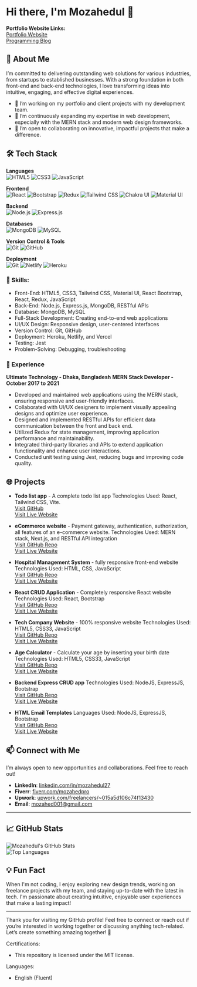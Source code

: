 # Hi there, I'm Mozahedul 👋
**Portfolio Website Links:** <br>
    [Portfolio Website](https://portfolio-mozahedul.vercel.app/)<br>
    [Programming Blog](https://procodelearn.blogspot.com/)<br>

## 🚀 About Me
I’m committed to delivering outstanding web solutions for various industries, from startups to established businesses. With a strong foundation in both front-end and back-end technologies, I love transforming ideas into intuitive, engaging, and effective digital experiences.
- 🔭 I’m working on my portfolio and client projects with my development team.
- 🌱 I’m continuously expanding my expertise in web development, especially with the MERN stack and modern web design frameworks.
- 👯 I’m open to collaborating on innovative, impactful projects that make a difference.

## 🛠 Tech Stack

**Languages**  
![HTML5](https://img.shields.io/badge/-HTML5-E34F26?logo=html5&logoColor=fff) ![CSS3](https://img.shields.io/badge/-CSS3-1572B6?logo=css3&logoColor=fff) ![JavaScript](https://img.shields.io/badge/-JavaScript-F7DF1E?logo=javascript&logoColor=333)

**Frontend**  
![React](https://img.shields.io/badge/-React-61DAFB?logo=react&logoColor=333) ![Bootstrap](https://img.shields.io/badge/-Bootstrap-563D7C?logo=bootstrap&logoColor=fff) ![Redux](https://img.shields.io/badge/-Redux-000000?logo=redux&logoColor=fff) ![Tailwind CSS](https://img.shields.io/badge/-Tailwind_CSS-38B2AC?logo=tailwind-css&logoColor=fff) ![Chakra UI](https://img.shields.io/badge/-Chakra_UI-319795?logo=chakra-ui&logoColor=fff) ![Material UI](https://img.shields.io/badge/-Material_UI-0081CB?logo=material-ui&logoColor=fff)

**Backend**  
![Node.js](https://img.shields.io/badge/-Node.js-339933?logo=node.js&logoColor=fff) ![Express.js](https://img.shields.io/badge/-Express.js-000000?logo=express&logoColor=fff)

**Databases**  
![MongoDB](https://img.shields.io/badge/-MongoDB-47A248?logo=mongodb&logoColor=fff) ![MySQL](https://img.shields.io/badge/-MySQL-4479A1?logo=mysql&logoColor=fff)

**Version Control & Tools**  
![Git](https://img.shields.io/badge/-Git-F05032?logo=git&logoColor=fff) ![GitHub](https://img.shields.io/badge/-GitHub-181717?logo=github&logoColor=fff)

**Deployment**  
![Git](https://img.shields.io/badge/-Vercel-F05032?logo=vercel&logoColor=fff) ![Netlify](https://img.shields.io/badge/-Netlify-4479A1?logo=netlify&logoColor=fff) ![Heroku](https://img.shields.io/badge/-Heroku-47A248?logo=heroku&logoColor=fff)

### 🌟 Skills:
- Front-End: HTML5, CSS3, Tailwind CSS, Material UI, React Bootstrap, React, Redux, JavaScript
- Back-End: Node.js, Express.js, MongoDB, RESTful APIs
- Database: MongoDB, MySQL
- Full-Stack Development: Creating end-to-end web applications
- UI/UX Design: Responsive design, user-centered interfaces
- Version Control: Git, GitHub
- Deployment: Heroku, Netlify, and Vercel
- Testing: Jest
- Problem-Solving: Debugging, troubleshooting

### 🌟 Experience
**Ultimate Technology - Dhaka, Bangladesh**
**MERN Stack Developer - October 2017 to 2021**
- Developed and maintained web applications using the MERN stack, ensuring responsive and user-friendly interfaces.
- Collaborated with UI/UX designers to implement visually appealing designs and optimize user experience.
- Designed and implemented RESTful APIs for efficient data communication between the front and back end.
- Utilized Redux for state management, improving application performance and maintainability.
- Integrated third-party libraries and APIs to extend application functionality and enhance user interactions.
- Conducted unit testing using Jest, reducing bugs and improving code quality.

## 🌐 Projects
- **Todo list app** - A complete todo list app
  Technologies Used: React, Tailwind CSS, Vite.<br>
    <a href="https://github.com/Mozahedul/to-do-app-frontendmentor" target="_blank">Visit GitHub</a><br>
    <a href="https://to-do-app-frontendmentor.vercel.app/" target="_blank">Visit Live Website</a> <br>

- **eCommerce website** - Payment gateway, authentication, authorization, all features of an e-commerce website.
  Technologies Used: MERN stack, Next.js, and RESTful API integration <br>
    <a href="https://github.com/Mozahedul/eshop" target="_blank">Visit GitHub Repo</a><br>
    <a href="https://eshop-tawny-seven.vercel.app/" target="_blank">Visit Live Website</a><br>

- **Hospital Management System** - fully responsive front-end website
  Technologies Used: HTML, CSS, JavaScript <br>
    <a href="https://github.com/Mozahedul/hospital-website" target="_blank">Visit GitHub Repo</a><br>
    <a href="https://mozahedul.github.io/hospital-website/" target="_blank">Visit Live Website</a><br>

- **React CRUD Application** - Completely responsive React website
  Technologies Used: React, Bootstrap <br>
    <a href="https://github.com/Mozahedul/ecommerce-nodejs-mysql-vite" target="_blank">Visit GitHub Repo</a><br>
    <a href="https://react-crud-mozahedul.netlify.app/" target="_blank">Visit Live Website</a><br>

- **Tech Company Website** - 100% responsive website
  Technologies Used: HTML5, CSS33, JavaScript <br>
    <a href="https://github.com/Mozahedul/tech-company" target="_blank">Visit GitHub Repo</a><br>
    <a href="https://mozahedul.netlify.app/" target="_blank">Visit Live Website</a><br>

- **Age Calculator** - Calculate your age by inserting your birth date
  Technologies Used: HTML5, CSS33, JavaScript <br>
    <a href="https://github.com/Mozahedul/age-calculator" target="_blank">Visit GitHub Repo</a><br>
    <a href="https://mozahedul.github.io/age-calculator/" target="_blank">Visit Live Website</a><br>

- **Backend Express CRUD app**
  Technologies Used: NodeJS, ExpressJS, Bootstrap <br>
    <a href="https://github.com/Mozahedul/express-crud-app" target="_blank">Visit GitHub Repo</a><br>
    <a href="https://express-crud-app-three.vercel.app/" target="_blank">Visit Live Website</a><br>

- **HTML Email Templates**
  Languages Used: NodeJS, ExpressJS, Bootstrap <br>
    <a href="https://github.com/Mozahedul/express-crud-app" target="_blank">Visit GitHub Repo</a><br>
    <a href="https://portfolio-mozahedul.vercel.app/pages/archive" target="_blank">Visit Live Website</a><br>

## 📫 Connect with Me
I’m always open to new opportunities and collaborations. Feel free to reach out!

- **LinkedIn**: [linkedin.com/in/mozahedul27](https://www.linkedin.com/in/mozahedul27/)
- **Fiverr**: [fiverr.com/mozahedpro](https://www.fiverr.com/mozahedpro)
- **Upwork**: [upwork.com/freelancers/~015a5d106c74f13430](https://www.upwork.com/freelancers/~015a5d106c74f13430)
- **Email**: [mozahed001@gmail.com](mailto:mozahed001@gmail.com)

---

## 📈 GitHub Stats
![Mozahedul's GitHub Stats](https://github-readme-stats.vercel.app/api?username=Mozahedul&show_icons=true&theme=radical)  
![Top Languages](https://github-readme-stats.vercel.app/api/top-langs/?username=Mozahedul&layout=compact&theme=radical)

## 💡 Fun Fact
When I'm not coding, I enjoy exploring new design trends, working on freelance projects with my team, and staying up-to-date with the latest in tech. I'm passionate about creating intuitive, enjoyable user experiences that make a lasting impact!

---

Thank you for visiting my GitHub profile! Feel free to connect or reach out if you’re interested in working together or discussing anything tech-related. Let’s create something amazing together! 🌟

  
Certifications:
- This repository is licensed under the MIT license.

Languages:
- English (Fluent)


<!---
Mozahedul/Mozahedul is a ✨ unique ✨ repository because its `README.md` (this file) appears on your GitHub profile.
You can click the Preview link to take a look at your changes.
--->

